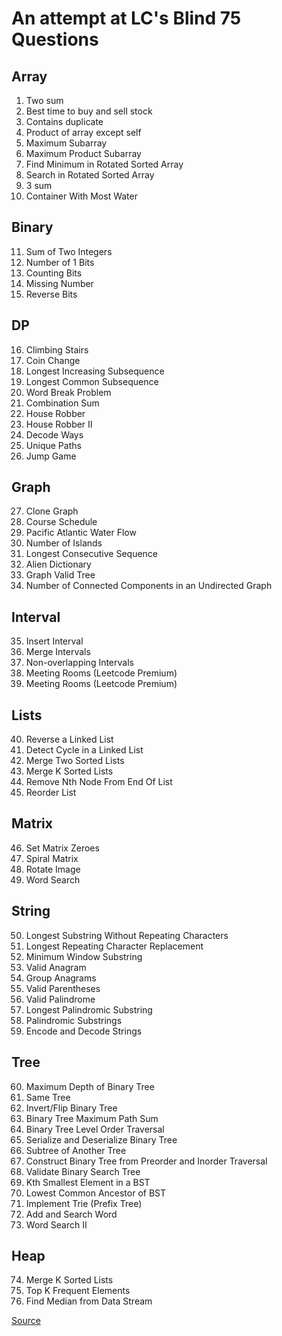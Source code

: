 # An attempt at LC's Blind 75 Questions

## Array

1. Two sum
2. Best time to buy and sell stock
3. Contains duplicate
4. Product of array except self
5. Maximum Subarray
6. Maximum Product Subarray
7. Find Minimum in Rotated Sorted Array
8. Search in Rotated Sorted Array
9. 3 sum
10. Container With Most Water

## Binary

11. Sum of Two Integers
12. Number of 1 Bits
13. Counting Bits
14. Missing Number
15. Reverse Bits

## DP

16. Climbing Stairs
17. Coin Change
18. Longest Increasing Subsequence
19. Longest Common Subsequence
20. Word Break Problem
21. Combination Sum
22. House Robber
23. House Robber II
24. Decode Ways
25. Unique Paths
26. Jump Game

## Graph

27. Clone Graph
28. Course Schedule
29. Pacific Atlantic Water Flow
30. Number of Islands
31. Longest Consecutive Sequence
32. Alien Dictionary
33. Graph Valid Tree
34. Number of Connected Components in an Undirected Graph

## Interval

35. Insert Interval
36. Merge Intervals
37. Non-overlapping Intervals
38. Meeting Rooms (Leetcode Premium)
39. Meeting Rooms (Leetcode Premium)

## Lists

40. Reverse a Linked List
41. Detect Cycle in a Linked List
42. Merge Two Sorted Lists
43. Merge K Sorted Lists
44. Remove Nth Node From End Of List
45. Reorder List

## Matrix

46. Set Matrix Zeroes
47. Spiral Matrix
48. Rotate Image
49. Word Search

## String

50. Longest Substring Without Repeating Characters
51. Longest Repeating Character Replacement
52. Minimum Window Substring
53. Valid Anagram
54. Group Anagrams
55. Valid Parentheses
56. Valid Palindrome
57. Longest Palindromic Substring
58. Palindromic Substrings
59. Encode and Decode Strings

## Tree

60. Maximum Depth of Binary Tree
61. Same Tree
62. Invert/Flip Binary Tree
63. Binary Tree Maximum Path Sum
64. Binary Tree Level Order Traversal
65. Serialize and Deserialize Binary Tree
66. Subtree of Another Tree
67. Construct Binary Tree from Preorder and Inorder Traversal
68. Validate Binary Search Tree
69. Kth Smallest Element in a BST
70. Lowest Common Ancestor of BST
71. Implement Trie (Prefix Tree)
72. Add and Search Word
73. Word Search II

## Heap

74. Merge K Sorted Lists
75. Top K Frequent Elements
76. Find Median from Data Stream


[Source](https://medium.com/@miniChang8/75-leetcode-must-know-questions-953b3749c7e9)
